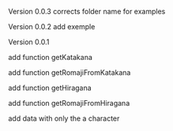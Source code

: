 Version 0.0.3
corrects folder name for examples

Version 0.0.2
add exemple

Version 0.0.1

add function getKatakana

add function getRomajiFromKatakana

add function getHiragana

add function getRomajiFromHiragana

add data with only the a character